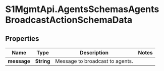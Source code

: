 # S1MgmtApi.AgentsSchemasAgentsBroadcastActionSchemaData

## Properties
Name | Type | Description | Notes
------------ | ------------- | ------------- | -------------
**message** | **String** | Message to broadcast to agents. | 


